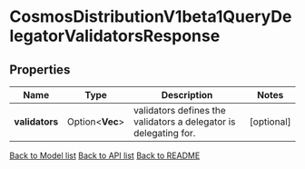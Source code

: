 # CosmosDistributionV1beta1QueryDelegatorValidatorsResponse

## Properties

Name | Type | Description | Notes
------------ | ------------- | ------------- | -------------
**validators** | Option<**Vec<String>**> | validators defines the validators a delegator is delegating for. | [optional]

[Back to Model list](../README.md#documentation-for-models) [Back to API list](../README.md#documentation-for-api-endpoints) [Back to README](../README.md)


